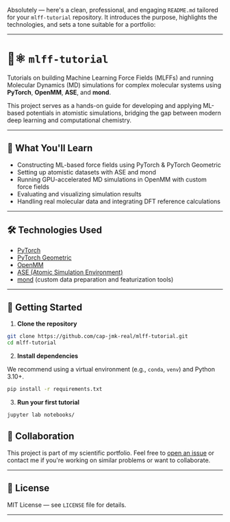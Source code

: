 Absolutely — here's a clean, professional, and engaging `README.md` tailored for your `mlff-tutorial` repository. It introduces the purpose, highlights the technologies, and sets a tone suitable for a portfolio:

---

# 🧠⚛️ `mlff-tutorial`

Tutorials on building Machine Learning Force Fields (MLFFs) and running Molecular Dynamics (MD) simulations for complex molecular systems using **PyTorch**, **OpenMM**, **ASE**, and **mond**.

This project serves as a hands-on guide for developing and applying ML-based potentials in atomistic simulations, bridging the gap between modern deep learning and computational chemistry.

---

## 🚀 What You'll Learn

* Constructing ML-based force fields using PyTorch & PyTorch Geometric
* Setting up atomistic datasets with ASE and mond
* Running GPU-accelerated MD simulations in OpenMM with custom force fields
* Evaluating and visualizing simulation results
* Handling real molecular data and integrating DFT reference calculations

---

## 🛠 Technologies Used

* [PyTorch](https://pytorch.org/)
* [PyTorch Geometric](https://pytorch-geometric.readthedocs.io/)
* [OpenMM](https://openmm.org/)
* [ASE (Atomic Simulation Environment)](https://wiki.fysik.dtu.dk/ase/)
* [mond](https://github.com/cap-jmk-real/mond) (custom data preparation and featurization tools)

---


## 🔧 Getting Started

1. **Clone the repository**

```bash
git clone https://github.com/cap-jmk-real/mlff-tutorial.git
cd mlff-tutorial
```

2. **Install dependencies**

We recommend using a virtual environment (e.g., `conda`, `venv`) and Python 3.10+.

```bash
pip install -r requirements.txt
```

3. **Run your first tutorial**

```bash
jupyter lab notebooks/
```


## 🤝 Collaboration

This project is part of my scientific portfolio.
Feel free to [open an issue](https://github.com/julian-kl/mlff-tutorial/issues) or contact me if you're working on similar problems or want to collaborate.

---

## 📜 License

MIT License — see `LICENSE` file for details.

---

